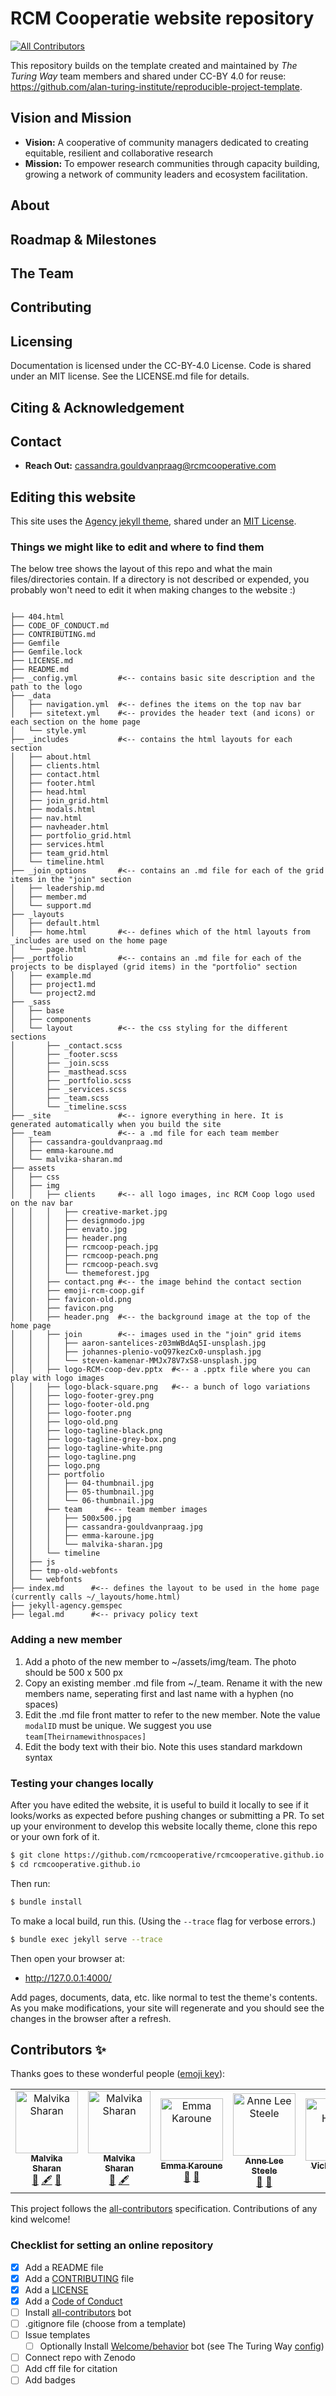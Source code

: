 # RCM Cooperatie website repository
<!-- ALL-CONTRIBUTORS-BADGE:START - Do not remove or modify this section -->
[![All Contributors](https://img.shields.io/badge/all_contributors-6-orange.svg?style=flat-square)](#contributors-)
<!-- ALL-CONTRIBUTORS-BADGE:END -->

This repository builds on the template created and maintained by *The Turing Way* team members and shared under CC-BY 4.0 for reuse: https://github.com/alan-turing-institute/reproducible-project-template.


## Vision and Mission
- **Vision:** A cooperative of community managers dedicated to creating equitable, resilient and collaborative research
- **Mission:** To empower research communities through capacity building, growing a network of community leaders and ecosystem facilitation.

## About

<!-- Motivation and background in a nutshell. -->

## Roadmap & Milestones

<!-- - **Goals:** Clear overview of overarching and short-term goals.
- **Outcomes:** Description of expected results and deliverables. -->

## The Team

<!-- - **Members:** List of team members and their roles in the project.
- **Roles & Responsibilities:** [Team Directory](link-to-directory) outlines roles, responsibilities and their ways of working. -->

## Contributing

<!-- - **Guidelines:** [Contribution Guidelines](link-to-guidelines) for contributors.
- **Code of Conduct:** [Code of Conduct](link-to-coc) ensures a respectful project environment.
- **Resource Plans:** Details on available resources and recommended practices for the project team. -->

## Licensing

Documentation is licensed under the CC-BY-4.0 License. 
Code is shared under an MIT license. 
See the LICENSE.md file for details.

## Citing & Acknowledgement

<!-- - **Citation Instructions:** How to cite the project.
- **Acknowledgment:** Recognising contributions by different members. -->

## Contact

- **Reach Out:** cassandra.gouldvanpraag@rcmcooperative.com

## Editing this website
This site uses the [Agency jekyll theme](https://github.com/raviriley/agency-jekyll-theme), shared under an [MIT License](https://opensource.org/licenses/MIT).

### Things we might like to edit and where to find them
The below tree shows the layout of this repo and what the main files/directories contain. 
If a directory is not described or expended, you probably won't need to edit it when making changes to the website :) 

```

├── 404.html
├── CODE_OF_CONDUCT.md
├── CONTRIBUTING.md
├── Gemfile
├── Gemfile.lock
├── LICENSE.md
├── README.md
├── _config.yml         #<-- contains basic site description and the path to the logo
├── _data
│   ├── navigation.yml  #<-- defines the items on the top nav bar
│   ├── sitetext.yml    #<-- provides the header text (and icons) or each section on the home page
│   └── style.yml
├── _includes           #<-- contains the html layouts for each section
│   ├── about.html
│   ├── clients.html
│   ├── contact.html
│   ├── footer.html
│   ├── head.html
│   ├── join_grid.html
│   ├── modals.html
│   ├── nav.html
│   ├── navheader.html
│   ├── portfolio_grid.html
│   ├── services.html
│   ├── team_grid.html
│   └── timeline.html
├── _join_options       #<-- contains an .md file for each of the grid items in the "join" section
│   ├── leadership.md
│   ├── member.md
│   └── support.md
├── _layouts
│   ├── default.html
│   ├── home.html       #<-- defines which of the html layouts from _includes are used on the home page
│   └── page.html
├── _portfolio          #<-- contains an .md file for each of the projects to be displayed (grid items) in the "portfolio" section
│   ├── example.md   
│   ├── project1.md
│   └── project2.md
├── _sass
│   ├── base
│   ├── components
│   └── layout          #<-- the css styling for the different sections
│       ├── _contact.scss
│       ├── _footer.scss
│       ├── _join.scss
│       ├── _masthead.scss
│       ├── _portfolio.scss
│       ├── _services.scss
│       ├── _team.scss
│       └── _timeline.scss
├── _site               #<-- ignore everything in here. It is generated automatically when you build the site
├── _team               #<-- a .md file for each team member
│   ├── cassandra-gouldvanpraag.md
│   ├── emma-karoune.md
│   └── malvika-sharan.md
├── assets
│   ├── css
│   ├── img
│   │   ├── clients     #<-- all logo images, inc RCM Coop logo used on the nav bar
│   │   │   ├── creative-market.jpg
│   │   │   ├── designmodo.jpg
│   │   │   ├── envato.jpg
│   │   │   ├── header.png
│   │   │   ├── rcmcoop-peach.jpg
│   │   │   ├── rcmcoop-peach.png
│   │   │   ├── rcmcoop-peach.svg
│   │   │   └── themeforest.jpg
│   │   ├── contact.png #<-- the image behind the contact section
│   │   ├── emoji-rcm-coop.gif
│   │   ├── favicon-old.png
│   │   ├── favicon.png
│   │   ├── header.png  #<-- the background image at the top of the home page
│   │   ├── join        #<-- images used in the "join" grid items
│   │   │   ├── aaron-santelices-z03mWBdAq5I-unsplash.jpg
│   │   │   ├── johannes-plenio-voQ97kezCx0-unsplash.jpg
│   │   │   └── steven-kamenar-MMJx78V7xS8-unsplash.jpg
│   │   ├── logo-RCM-coop-dev.pptx  #<-- a .pptx file where you can play with logo images
│   │   ├── logo-black-square.png   #<-- a bunch of logo variations
│   │   ├── logo-footer-grey.png
│   │   ├── logo-footer-old.png
│   │   ├── logo-footer.png
│   │   ├── logo-old.png
│   │   ├── logo-tagline-black.png
│   │   ├── logo-tagline-grey-box.png
│   │   ├── logo-tagline-white.png
│   │   ├── logo-tagline.png
│   │   ├── logo.png
│   │   ├── portfolio
│   │   │   ├── 04-thumbnail.jpg
│   │   │   ├── 05-thumbnail.jpg
│   │   │   └── 06-thumbnail.jpg
│   │   ├── team     #<-- team member images
│   │   │   ├── 500x500.jpg
│   │   │   ├── cassandra-gouldvanpraag.jpg
│   │   │   ├── emma-karoune.jpg
│   │   │   └── malvika-sharan.jpg
│   │   └── timeline
│   ├── js
│   ├── tmp-old-webfonts
│   └── webfonts
├── index.md      #<-- defines the layout to be used in the home page (currently calls ~/_layouts/home.html)
├── jekyll-agency.gemspec
├── legal.md      #<-- privacy policy text

```


### Adding a new member
1. Add a photo of the new member to ~/assets/img/team. The photo should be 500 x 500 px
2. Copy an existing member .md file from ~/_team. Rename it with the new members name, seperating first and last name with a hyphen (no spaces)
3. Edit the .md file front matter to refer to the new member. Note the value `modalID` must be unique. We suggest you use `team[Theirnamewithnospaces]`
4. Edit the body text with their bio. Note this uses standard markdown syntax

### Testing your changes locally
After you have edited the website, it is useful to build it locally to see if it looks/works as expected before pushing changes or submitting a PR. 
To set up your environment to develop this website locally theme, clone this repo or your own fork of it.

```sh
$ git clone https://github.com/rcmcooperative/rcmcooperative.github.io.git
$ cd rcmcooperative.github.io
```

Then run:

```sh
$ bundle install
```

To make a local build, run this. (Using the `--trace` flag for verbose errors.)

```sh
$ bundle exec jekyll serve --trace
```

Then open your browser at:

- http://127.0.0.1:4000/

Add pages, documents, data, etc. like normal to test the theme's contents. As you make modifications, your site will regenerate and you should see the changes in the browser after a refresh.


## Contributors ✨

Thanks goes to these wonderful people ([emoji key](https://allcontributors.org/docs/en/emoji-key)):

<!-- ALL-CONTRIBUTORS-LIST:START - Do not remove or modify this section -->
<!-- prettier-ignore-start -->
<!-- markdownlint-disable -->
<table>
  <tbody>
    <tr>
      <td align="center" valign="top" width="14.28%"><a href="http://malvikasharan.github.io/"><img src="https://avatars.githubusercontent.com/u/5370471?v=4?s=100" width="100px;" alt="Malvika Sharan"/><br /><sub><b>Malvika Sharan</b></sub></a><br /><a href="#ideas-malvikasharan" title="Ideas, Planning, & Feedback">🤔</a> <a href="#content-malvikasharan" title="Content">🖋</a> <a href="https://github.com/the-turing-way/reproducible-project-template/commits?author=malvikasharan" title="Documentation">📖</a></td>
      <td align="center"><a href="http://malvikasharan.github.io/"><img src="https://avatars.githubusercontent.com/u/5370471?v=4?s=100" width="100px;" alt="Malvika Sharan"/><br /><sub><b>Malvika Sharan</b></sub></a><br /><a href="#ideas-malvikasharan" title="Ideas, Planning, & Feedback">🤔</a> <a href="#content-malvikasharan" title="Content">🖋</a></td>
      <td align="center"><a href="https://github.com/EKaroune"><img src="https://avatars.githubusercontent.com/u/58147174?v=4?s=100" width="100px;" alt="Emma Karoune"/><br /><sub><b>Emma Karoune</b></sub></a><br /><a href="#ideas-EKaroune" title="Ideas, Planning, & Feedback">🤔</a> <a href="https://github.com/alan-turing-institute/reproducible-project-template/commits?author=EKaroune" title="Documentation">📖</a></td>
      <td align="center"><a href="http://www.aleesteele.com"><img src="https://avatars.githubusercontent.com/u/18509789?v=4?s=100" width="100px;" alt="Anne Lee Steele"/><br /><sub><b>Anne Lee Steele</b></sub></a><br /><a href="#ideas-aleesteele" title="Ideas, Planning, & Feedback">🤔</a> <a href="https://github.com/alan-turing-institute/reproducible-project-template/commits?author=aleesteele" title="Documentation">📖</a></td>
      <td align="center"><a href="https://github.com/vhellon"><img src="https://avatars.githubusercontent.com/u/93144591?v=4?s=100" width="100px;" alt="Vicky Hellon"/><br /><sub><b>Vicky Hellon</b></sub></a><br /><a href="#ideas-vhellon" title="Ideas, Planning, & Feedback">🤔</a> <a href="https://github.com/alan-turing-institute/reproducible-project-template/commits?author=vhellon" title="Documentation">📖</a></td>
      <td align="center"><a href="http://jending.com"><img src="https://avatars.githubusercontent.com/u/5104098?v=4?s=100" width="100px;" alt="Jennifer Ding"/><br /><sub><b>Jennifer Ding</b></sub></a><br /><a href="#content-dingaaling" title="Content">🖋</a> <a href="https://github.com/alan-turing-institute/reproducible-project-template/commits?author=dingaaling" title="Documentation">📖</a> <a href="#ideas-dingaaling" title="Ideas, Planning, & Feedback">🤔</a></td>
      <td align="center"><a href="http://lappland.io"><img src="https://avatars.githubusercontent.com/u/51458?v=4?s=100" width="100px;" alt="Hilmar Lapp"/><br /><sub><b>Hilmar Lapp</b></sub></a><br /><a href="https://github.com/alan-turing-institute/reproducible-project-template/issues?q=author%3Ahlapp" title="Bug reports">🐛</a></td>
    </tr>
  </tbody>
</table>

<!-- markdownlint-restore -->
<!-- prettier-ignore-end -->

<!-- ALL-CONTRIBUTORS-LIST:END -->

This project follows the [all-contributors](https://github.com/all-contributors/all-contributors) specification. Contributions of any kind welcome!



### Checklist for setting an online repository 

- [x] Add a README file
- [x] Add a [CONTRIBUTING](CONTRIBUTING.md) file
- [x] Add a [LICENSE](LICENSE.md)
- [x] Add a [Code of Conduct](CODE_OF_CONDUCT.md)
- [ ] Install [all-contributors](https://allcontributors.org/) bot
- [ ] .gitignore file (choose from a template)
- [ ] Issue templates
    - [ ] Optionally Install [Welcome/behavior](https://github.com/behaviorbot/welcome) bot (see The Turing Way [config](https://github.com/alan-turing-institute/the-turing-way/blob/main/.github/config.yml))
- [ ] Connect repo with Zenodo
- [ ] Add cff file for citation
- [ ] Add badges